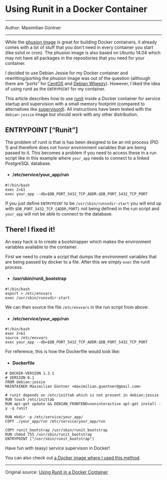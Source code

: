 # Using Runit in a Docker Container

---

Author: Maximilian Güntner

---

While the [phusion image](https://phusion.github.io/baseimage-docker/) is great for building Docker containers, it already comes with a lot of stuff that you don’t need in every container you start (like sshd or cron). The phusion image is also based on Ubuntu 14.04 which may not have all packages in the repositories that you need for your container.

I decided to use Debian Jessie for my Docker container and rewritting/porting the phusion image was out of the question (although there are “ports” for [CentOS](https://github.com/pokle/centos-baseimage) and [Debian Wheezy](https://github.com/mota/baseimage-debian)). However, I liked the idea of using runit as the `ENTRYPOINT` for my container.

This article describes how to use [runit](http://smarden.org/runit/) inside a Docker container for service startup and supervision with a small memory footprint (compared to alternatives like [supervisord](http://supervisord.org/)). All instructions have been tested with the `debian:jessie` image but should work with any other distribution.

## ENTRYPOINT [“Runit”]

The problem of runit is that is has been designed to be an init process (PID 1) and therefore does not honor environment variables that are being passed to it. This becomes a problem if you need to access these in a run script like in this example where `your_app` needs to connect to a linked PostgreSQL database.


- #### /etc/service/your_app/run

```
#!/bin/bash
exec 2>&1
exec your_app --db=$DB_PORT_5432_TCP_ADDR:$DB_PORT_5432_TCP_PORT
```

If you just define `ENTRYPOINT` to be `/usr/sbin/runsvdir-start` you will end up with `$DB_PORT_5432_TCP_{ADDR,PORT}` not being defined in the run script and `your_app` will not be able to connect to the database.

## There! I fixed it!

An easy hack is to create a bootstrapper which makes the environment variables available to the container.

First we need to create a script that dumps the environment variables that are being passed by docker to a file. After this we simply `exec` the runit process.

- #### /usr/sbin/runit_bootstrap

```
#!/bin/bash
export > /etc/envvars
exec /usr/sbin/runsvdir-start
```

We can then source the file `/etc/envvars` in the run script from above:

- #### /etc/service/your_app/run

```
#!/bin/bash
exec 2>&1
source /etc/envvars
exec your_app --db=$DB_PORT_5432_TCP_ADDR:$DB_PORT_5432_TCP_PORT
```

For reference, this is how the Dockerfile would look like:

- #### Dockerfile

```
# DOCKER-VERSION 1.3.1
# VERSION 0.1
FROM debian:jessie
MAINTAINER Maximilian Güntner <maximilian.guentner@gmail.com>

# runit depends on /etc/inittab which is not present in debian:jessie
RUN touch /etc/inittab
RUN apt-get update && DEBIAN_FRONTEND=noninteractive apt-get install -y -q runit

RUN mkdir -p /etc/service/your_app/
COPY ./your_app/run /etc/service/your_app/run

COPY runit_bootstrap /usr/sbin/runit_bootstrap
RUN chmod 755 /usr/sbin/runit_bootstrap
ENTRYPOINT ["/usr/sbin/runit_bootstrap"]
```

Have fun with (easy) service supervison in Docker!

You can also check out [a Docker image where I used this method](https://github.com/mguentner/docker-renderd-osm).

---

Original source: [Using Runit in a Docker Container](http://www.sourcediver.org/blog/2014/11/17/using-runit-in-a-docker-container/)
